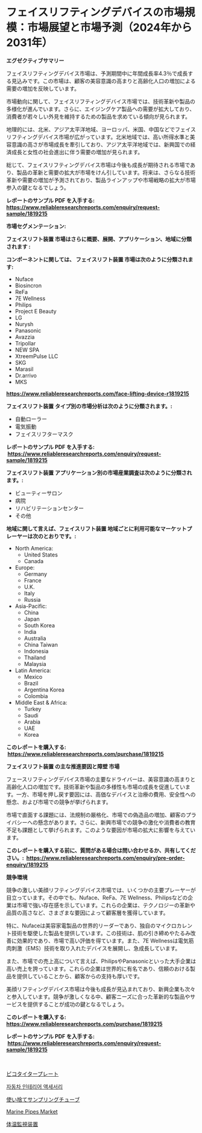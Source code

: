 <p><h1>フェイスリフティングデバイスの市場規模：市場展望と市場予測（2024年から2031年）</h1></p><p><strong>エグゼクティブサマリー</strong></p>
<p><p>フェイスリフティングデバイス市場は、予測期間中に年間成長率4.3％で成長する見込みです。この市場は、顧客の美容意識の高まりと高齢化人口の増加による需要の増加を反映しています。</p><p>市場動向に関して、フェイスリフティングデバイス市場では、技術革新や製品の多様化が進んでいます。さらに、エイジングケア製品への需要が拡大しており、消費者が若々しい外見を維持するための製品を求めている傾向が見られます。</p><p>地理的には、北米、アジア太平洋地域、ヨーロッパ、米国、中国などでフェイスリフティングデバイス市場が広がっています。北米地域では、高い所得水準と美容意識の高さが市場成長を牽引しており、アジア太平洋地域では、新興国での経済成長と女性の社会進出に伴う需要の増加が見られます。</p><p>総じて、フェイスリフティングデバイス市場は今後も成長が期待される市場であり、製品の革新と需要の拡大が市場をけん引しています。将来は、さらなる技術革新や需要の増加が予測されており、製品ラインアップや市場戦略の拡大が市場参入の鍵となるでしょう。</p></p>
<p><strong>レポートのサンプル PDF を入手する: <a href="https://www.reliableresearchreports.com/enquiry/request-sample/1819215">https://www.reliableresearchreports.com/enquiry/request-sample/1819215</a></strong></p>
<p><strong>市場セグメンテーション:</strong></p>
<p><strong> フェイスリフト装置 市場はさらに概要、展開、アプリケーション、地域に分類されます :</strong></p>
<p><strong>コンポーネントに関しては、 フェイスリフト装置 市場は次のように分類されます: &nbsp;</strong></p>
<p><ul><li>Nuface</li><li>Biosincron</li><li>ReFa</li><li>7E Wellness</li><li>Philips</li><li>Project E Beauty</li><li>LG</li><li>Nurysh</li><li>Panasonic</li><li>Avazzia</li><li>Tripollar</li><li>NEW SPA</li><li>XtreemPulse LLC</li><li>SKG</li><li>Marasil</li><li>Dr.arrivo</li><li>MKS</li></ul></p>
<p><strong><a href="https://www.reliableresearchreports.com/face-lifting-device-r1819215">https://www.reliableresearchreports.com/face-lifting-device-r1819215</a></strong></p>
<p><strong> フェイスリフト装置 タイプ別の市場分析は次のように分類されます。:</strong></p>
<p><ul><li>自動ローラー</li><li>電気振動</li><li>フェイスリフターマスク</li></ul></p>
<p><strong>レポートのサンプル PDF を入手する: &nbsp;<a href="https://www.reliableresearchreports.com/enquiry/request-sample/1819215">https://www.reliableresearchreports.com/enquiry/request-sample/1819215</a></strong></p>
<p><strong> フェイスリフト装置 アプリケーション別の市場産業調査は次のように分類されます。:</strong></p>
<p><ul><li>ビューティーサロン</li><li>病院</li><li>リハビリテーションセンター</li><li>その他</li></ul></p>
<p><strong>地域に関して言えば、フェイスリフト装置 地域ごとに利用可能なマーケットプレーヤーは次のとおりです。:</strong></p>
<p><ul>
    <li>
        North America:
        <ul>
            <li>United States</li>
            <li>Canada</li>
        </ul>
    </li>
    <li>
        Europe:
        <ul>
            <li>Germany</li>
            <li>France</li>
            <li>U.K.</li>
            <li>Italy</li>
            <li>Russia</li>
        </ul>
    </li>
    <li>
        Asia-Pacific:
        <ul>
            <li>China</li>
            <li>Japan</li>
            <li>South Korea</li>
            <li>India</li>
            <li>Australia</li>
            <li>China Taiwan</li>
            <li>Indonesia</li>
            <li>Thailand</li>
            <li>Malaysia</li>
        </ul>
    </li>
    <li>
        Latin America:
        <ul>
            <li>Mexico</li>
            <li>Brazil</li>
            <li>Argentina Korea</li>
            <li>Colombia</li>
        </ul>
    </li>
    <li>
        Middle East & Africa:
        <ul>
            <li>Turkey</li>
            <li>Saudi</li>
            <li>Arabia</li>
            <li>UAE</li>
            <li>Korea</li>
        </ul>
    </li>
    </ul></p>
<p><strong>このレポートを購入する: &nbsp;<a href="https://www.reliableresearchreports.com/purchase/1819215">https://www.reliableresearchreports.com/purchase/1819215</a></strong></p>
<p><strong>フェイスリフト装置 の主な推進要因と障壁 市場</strong></p>
<p><p>フェースリフティングデバイス市場の主要なドライバーは、美容意識の高まりと高齢化人口の増加です。技術革新や製品の多様性も市場の成長を促進しています。一方、市場を押し戻す要因には、高価なデバイスと治療の費用、安全性への懸念、および市場での競争が挙げられます。</p><p>市場で直面する課題には、法規制の厳格化、市場での偽造品の増加、顧客のプライバシーへの懸念があります。さらに、新興市場での競争の激化や消費者の教育不足も課題として挙げられます。このような要因が市場の拡大に影響を与えています。</p></p>
<p><strong>このレポートを購入する前に、質問がある場合は問い合わせるか、共有してください。:&nbsp; <a href="https://www.reliableresearchreports.com/enquiry/pre-order-enquiry/1819215">https://www.reliableresearchreports.com/enquiry/pre-order-enquiry/1819215</a></strong></p>
<p><strong>競争環境</strong></p>
<p><p>競争の激しい美顔リフティングデバイス市場では、いくつかの主要プレーヤーが目立っています。その中でも、Nuface、ReFa、7E Wellness、Philipsなどの企業は市場で強い存在感を示しています。これらの企業は、テクノロジーの革新や品質の高さなど、さまざまな要因によって顧客層を獲得しています。</p><p>特に、Nufaceは美容家電製品の世界的リーダーであり、独自のマイクロカレント技術を駆使した製品を提供しています。この技術は、肌の引き締めやたるみ改善に効果的であり、市場で高い評価を得ています。また、7E Wellnessは電気筋肉刺激（EMS）技術を取り入れたデバイスを展開し、急成長しています。</p><p>また、市場での売上高について言えば、PhilipsやPanasonicといった大手企業は高い売上を誇っています。これらの企業は世界的に有名であり、信頼のおける製品を提供していることから、顧客からの支持も厚いです。</p><p>美顔リフティングデバイス市場は今後も成長が見込まれており、新興企業も次々と参入しています。競争が激しくなる中、顧客ニーズに合った革新的な製品やサービスを提供することが成功の鍵となるでしょう。</p></p>
<p><strong>このレポートを購入する: &nbsp; <a href="https://www.reliableresearchreports.com/purchase/1819215">https://www.reliableresearchreports.com/purchase/1819215</a></strong></p>
<p><strong>レポートのサンプル PDF を入手する: &nbsp;<a href="https://www.reliableresearchreports.com/enquiry/request-sample/1819215">https://www.reliableresearchreports.com/enquiry/request-sample/1819215</a></strong><strong></strong></p>
<p>&nbsp;</p>
<p><p><a href="https://github.com/KaydenJohns1964/Market-Research-Report-List-1/blob/main/971498029560.md">ピコタイタープレート</a></p><p><a href="https://medium.com/@karenburke2009/%EC%9E%90%EB%8F%99%EC%B0%A8-%EB%82%B4%EB%B6%80-%EC%95%A1%EC%84%B8%EC%84%9C%EB%A6%AC-%EC%8B%9C%EC%9E%A5-%EC%8B%9C%EC%9E%A5-%EC%A0%90%EC%9C%A0%EC%9C%A8-%EC%8B%9C%EC%9E%A5-%EB%8F%99%ED%96%A5-%EB%B0%8F-%EB%AF%B8%EB%9E%98-%EC%84%B1%EC%9E%A5-%ED%83%90%EC%83%89-c9678c2c3009">자동차 인테리어 액세서리</a></p><p><a href="https://github.com/marbadji/Market-Research-Report-List-1/blob/main/944676529559.md">使い捨てサンプリングチューブ</a></p><p><a href="https://github.com/mancsybtousav/Market-Research-Report-List-2/blob/main/marine-pipes-market.md">Marine Pipes Market</a></p><p><a href="https://medium.com/@camilcosta76856/%E4%BD%93%E6%B8%A9%E3%83%A2%E3%83%8B%E3%82%BF%E3%83%AA%E3%83%B3%E3%82%B0%E3%83%87%E3%83%90%E3%82%A4%E3%82%B9%E5%B8%82%E5%A0%B4%E3%81%AE%E8%A6%8F%E6%A8%A1%E3%81%AF-%E4%B8%96%E7%95%8C%E3%81%AE%E7%94%A3%E6%A5%AD%E3%81%AB%E3%81%8A%E3%81%91%E3%82%8B%E6%9C%80%E9%81%A9%E3%81%AA%E3%83%9E%E3%83%BC%E3%82%B1%E3%83%86%E3%82%A3%E3%83%B3%E3%82%B0%E3%83%81%E3%83%A3%E3%83%8D%E3%83%AB%E3%82%92%E7%A4%BA%E3%81%97%E3%81%A6%E3%81%84%E3%81%BE%E3%81%99-b1984968fceb">体温監視装置</a></p></p>